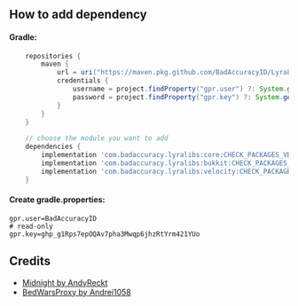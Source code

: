 ## How to add dependency
#### Gradle:
``` gradle
    repositories {
        maven {
            url = uri("https://maven.pkg.github.com/BadAccuracyID/LyraLibs")
            credentials {
                username = project.findProperty("gpr.user") ?: System.getenv("GITHUB_USERNAME")
                password = project.findProperty("gpr.key") ?: System.getenv("GITHUB_TOKEN")
            }
        }
    }
    
    // choose the module you want to add
    dependencies {
        implementation 'com.badaccuracy.lyralibs:core:CHECK_PACKAGES_VERSION'
        implementation 'com.badaccuracy.lyralibs:bukkit:CHECK_PACKAGES_VERSION'
        implementation 'com.badaccuracy.lyralibs:velocity:CHECK_PACKAGES_VERSION'
    }
```

#### Create gradle.properties:
```
gpr.user=BadAccuracyID
# read-only
gpr.key=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
```

## Credits

- [Midnight by AndyReckt](https://github.com/AndyReckt/Midnight)
- [BedWarsProxy by Andrei1058](https://github.com/andrei1058/BedWarsProxy)